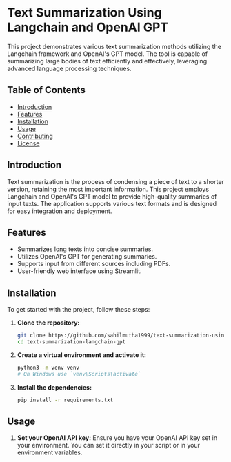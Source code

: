 # Text Summarization Using Langchain and OpenAI GPT

This project demonstrates various text summarization methods utilizing the Langchain framework and OpenAI's GPT model. The tool is capable of summarizing large bodies of text efficiently and effectively, leveraging advanced language processing techniques.

## Table of Contents
- [Introduction](#introduction)
- [Features](#features)
- [Installation](#installation)
- [Usage](#usage)
- [Contributing](#contributing)
- [License](#license)

## Introduction
Text summarization is the process of condensing a piece of text to a shorter version, retaining the most important information. This project employs Langchain and OpenAI's GPT model to provide high-quality summaries of input texts. The application supports various text formats and is designed for easy integration and deployment.

## Features
- Summarizes long texts into concise summaries.
- Utilizes OpenAI's GPT for generating summaries.
- Supports input from different sources including PDFs.
- User-friendly web interface using Streamlit.

## Installation
To get started with the project, follow these steps:

1. **Clone the repository:**
   ```sh
   git clone https://github.com/sahilmutha1999/text-summarization-using-Langchain-and_OpenAI-GPT.git
   cd text-summarization-langchain-gpt
   
2. **Create a virtual environment and activate it:**
   ```sh
   python3 -m venv venv
   # On Windows use `venv\Scripts\activate`

3. **Install the dependencies:**
   ```sh
   pip install -r requirements.txt

## Usage
1. **Set your OpenAI API key:**
Ensure you have your OpenAI API key set in your environment. You can set it directly in your script or in your environment variables.
